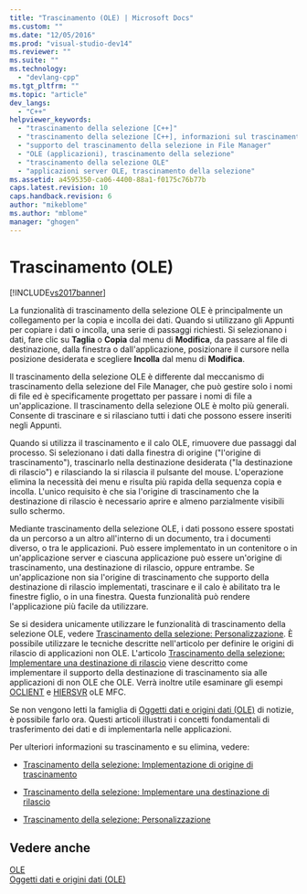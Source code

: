 ```yaml
---
title: "Trascinamento (OLE) | Microsoft Docs"
ms.custom: ""
ms.date: "12/05/2016"
ms.prod: "visual-studio-dev14"
ms.reviewer: ""
ms.suite: ""
ms.technology: 
  - "devlang-cpp"
ms.tgt_pltfrm: ""
ms.topic: "article"
dev_langs: 
  - "C++"
helpviewer_keywords: 
  - "trascinamento della selezione [C++]"
  - "trascinamento della selezione [C++], informazioni sul trascinamento della selezione OLE"
  - "supporto del trascinamento della selezione in File Manager"
  - "OLE (applicazioni), trascinamento della selezione"
  - "trascinamento della selezione OLE"
  - "applicazioni server OLE, trascinamento della selezione"
ms.assetid: a4595350-ca06-4400-88a1-f0175c76b77b
caps.latest.revision: 10
caps.handback.revision: 6
author: "mikeblome"
ms.author: "mblome"
manager: "ghogen"
---
```

# Trascinamento (OLE)
[!INCLUDE[vs2017banner](../assembler/inline/includes/vs2017banner.md)]

La funzionalità di trascinamento della selezione OLE è principalmente un collegamento per la copia e incolla dei dati.  Quando si utilizzano gli Appunti per copiare i dati o incolla, una serie di passaggi richiesti.  Si selezionano i dati, fare clic su **Taglia** o **Copia** dal menu di **Modifica**, da passare al file di destinazione, dalla finestra o dall'applicazione, posizionare il cursore nella posizione desiderata e scegliere **Incolla** dal menu di **Modifica**.  
  
 Il trascinamento della selezione OLE è differente dal meccanismo di trascinamento della selezione del File Manager, che può gestire solo i nomi di file ed è specificamente progettato per passare i nomi di file a un'applicazione.  Il trascinamento della selezione OLE è molto più generali.  Consente di trascinare e si rilasciano tutti i dati che possono essere inseriti negli Appunti.  
  
 Quando si utilizza il trascinamento e il calo OLE, rimuovere due passaggi dal processo.  Si selezionano i dati dalla finestra di origine \("l'origine di trascinamento"\), trascinarlo nella destinazione desiderata \("la destinazione di rilascio"\) e rilasciando la si rilascia il pulsante del mouse.  L'operazione elimina la necessità dei menu e risulta più rapida della sequenza copia e incolla.  L'unico requisito è che sia l'origine di trascinamento che la destinazione di rilascio è necessario aprire e almeno parzialmente visibili sullo schermo.  
  
 Mediante trascinamento della selezione OLE, i dati possono essere spostati da un percorso a un altro all'interno di un documento, tra i documenti diverso, o tra le applicazioni.  Può essere implementato in un contenitore o in un'applicazione server e ciascuna applicazione può essere un'origine di trascinamento, una destinazione di rilascio, oppure entrambe.  Se un'applicazione non sia l'origine di trascinamento che supporto della destinazione di rilascio implementati, trascinare e il calo è abilitato tra le finestre figlio, o in una finestra.  Questa funzionalità può rendere l'applicazione più facile da utilizzare.  
  
 Se si desidera unicamente utilizzare le funzionalità di trascinamento della selezione OLE, vedere [Trascinamento della selezione: Personalizzazione](../mfc/drag-and-drop-customizing.md).  È possibile utilizzare le tecniche descritte nell'articolo per definire le origini di rilascio di applicazioni non OLE.  L'articolo [Trascinamento della selezione: Implementare una destinazione di rilascio](../mfc/drag-and-drop-implementing-a-drop-target.md) viene descritto come implementare il supporto della destinazione di trascinamento sia alle applicazioni di non OLE che OLE.  Verrà inoltre utile esaminare gli esempi [OCLIENT](../top/visual-cpp-samples.md) e [HIERSVR](../top/visual-cpp-samples.md) oLE MFC.  
  
 Se non vengono letti la famiglia di [Oggetti dati e origini dati \(OLE\)](../mfc/data-objects-and-data-sources-ole.md) di notizie, è possibile farlo ora.  Questi articoli illustrati i concetti fondamentali di trasferimento dei dati e di implementarla nelle applicazioni.  
  
 Per ulteriori informazioni su trascinamento e su elimina, vedere:  
  
-   [Trascinamento della selezione: Implementazione di origine di trascinamento](../mfc/drag-and-drop-implementing-a-drop-source.md)  
  
-   [Trascinamento della selezione: Implementare una destinazione di rilascio](../mfc/drag-and-drop-implementing-a-drop-target.md)  
  
-   [Trascinamento della selezione: Personalizzazione](../mfc/drag-and-drop-customizing.md)  
  
## Vedere anche  
 [OLE](../mfc/ole-in-mfc.md)   
 [Oggetti dati e origini dati \(OLE\)](../mfc/data-objects-and-data-sources-ole.md)